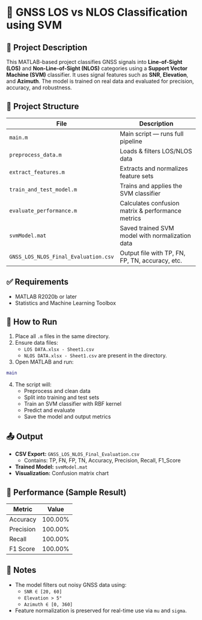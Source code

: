 # 📡 GNSS LOS vs NLOS Classification using SVM

## 📝 Project Description
This MATLAB-based project classifies GNSS signals into **Line-of-Sight (LOS)** and **Non-Line-of-Sight (NLOS)** categories using a **Support Vector Machine (SVM)** classifier. It uses signal features such as **SNR**, **Elevation**, and **Azimuth**. The model is trained on real data and evaluated for precision, accuracy, and robustness.

## 📁 Project Structure

| File                          | Description                                      |
|-------------------------------|--------------------------------------------------|
| `main.m`                      | Main script — runs full pipeline                 |
| `preprocess_data.m`           | Loads & filters LOS/NLOS data                   |
| `extract_features.m`          | Extracts and normalizes feature sets            |
| `train_and_test_model.m`      | Trains and applies the SVM classifier           |
| `evaluate_performance.m`      | Calculates confusion matrix & performance metrics |
| `svmModel.mat`                | Saved trained SVM model with normalization data |
| `GNSS_LOS_NLOS_Final_Evaluation.csv` | Output file with TP, FN, FP, TN, accuracy, etc. |

## ✅ Requirements

- MATLAB R2020b or later
- Statistics and Machine Learning Toolbox

## 🚀 How to Run

1. Place all `.m` files in the same directory.
2. Ensure data files:
   - `LOS DATA.xlsx - Sheet1.csv`
   - `NLOS DATA.xlsx - Sheet1.csv`
   are present in the directory.
3. Open MATLAB and run:

```matlab
main
```

4. The script will:
   - Preprocess and clean data
   - Split into training and test sets
   - Train an SVM classifier with RBF kernel
   - Predict and evaluate
   - Save the model and output metrics

## 📤 Output

- **CSV Export:** `GNSS_LOS_NLOS_Final_Evaluation.csv`
  - Contains: TP, FN, FP, TN, Accuracy, Precision, Recall, F1_Score
- **Trained Model:** `svmModel.mat`
- **Visualization:** Confusion matrix chart

## 🎯 Performance (Sample Result)

| Metric     | Value   |
|------------|---------|
| Accuracy   | 100.00% |
| Precision  | 100.00% |
| Recall     | 100.00% |
| F1 Score   | 100.00% |

## 📌 Notes

- The model filters out noisy GNSS data using:
  - `SNR ∈ [20, 60]`
  - `Elevation > 5°`
  - `Azimuth ∈ [0, 360]`
- Feature normalization is preserved for real-time use via `mu` and `sigma`.
